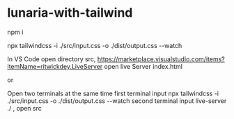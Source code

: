 # lunaria-with-tailwind
npm i


npx tailwindcss -i ./src/input.css -o ./dist/output.css --watch


In VS Code open directory src, https://marketplace.visualstudio.com/items?itemName=ritwickdey.LiveServer open live Server index.html

or

Open two terminals at the same time
first terminal input npx tailwindcss -i ./src/input.css -o ./dist/output.css --watch
second terminal input live-server ./ , open src
